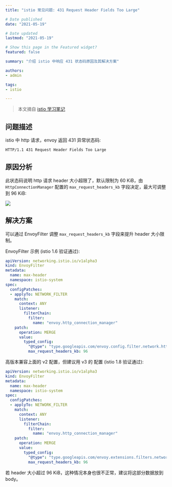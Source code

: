 ```yaml
---
title: "istio 常见问题: 431 Request Header Fields Too Large"

# Date published
date: "2021-05-19"

# Date updated
lastmod: "2021-05-19"

# Show this page in the Featured widget?
featured: false

summary: "介绍 istio 中响应 431 状态码原因及其解决方案"

authors:
- admin

tags:
- istio

---
```


> 本文摘自 [istio 学习笔记](https://imroc.cc/istio/faq/431-status-code/)


## 问题描述

istio 中 http 请求，envoy 返回 431 异常状态码:

``` txt
HTTP/1.1 431 Request Header Fields Too Large
```

## 原因分析

此状态码说明 http 请求 header 大小超限了，默认限制为 60 KiB，由 `HttpConnectionManager` 配置的 `max_request_headers_kb` 字段决定，最大可调整到 96 KiB:

![](https://imroc.cc/istio/faq/431-status-code/1.png)

## 解决方案

可以通过 EnvoyFilter 调整 `max_request_headers_kb` 字段来提升 header 大小限制。

EnvoyFilter 示例 (istio 1.6 验证通过):
``` yaml
apiVersion: networking.istio.io/v1alpha3
kind: EnvoyFilter
metadata:
  name: max-header
  namespace: istio-system
spec:
  configPatches:
  - applyTo: NETWORK_FILTER
    match:
      context: ANY
      listener:
        filterChain:
          filter:
            name: "envoy.http_connection_manager"
    patch:
      operation: MERGE
      value:
        typed_config:
          "@type": "type.googleapis.com/envoy.config.filter.network.http_connection_manager.v2.HttpConnectionManager"
          max_request_headers_kb: 96
```

高版本兼容上面的 v2 配置，但建议用 v3 的 配置 (istio 1.8 验证通过):
``` yaml
apiVersion: networking.istio.io/v1alpha3
kind: EnvoyFilter
metadata:
  name: max-header
  namespace: istio-system
spec:
  configPatches:
  - applyTo: NETWORK_FILTER
    match:
      context: ANY
      listener:
        filterChain:
          filter:
            name: "envoy.http_connection_manager"
    patch:
      operation: MERGE
      value:
        typed_config:
          "@type": "type.googleapis.com/envoy.extensions.filters.network.http_connection_manager.v3.HttpConnectionManager"
          max_request_headers_kb: 96
```

若 header 大小超过 96 KiB，这种情况本身也很不正常，建议将这部分数据放到 body。